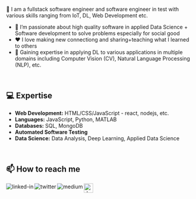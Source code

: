 <!---
nongnoochr/nongnoochr is a ✨ special ✨ repository because its `README.md` (this file) appears on your GitHub profile.
You can click the Preview link to take a look at your changes.
Emoji:
https://dev.to/bento/how-to-create-your-github-profil-readme-4gii

https://gist.github.com/rxaviers/7360908
--->


👋 I am a fullstack software engineer and software engineer in test with various skills ranging from IoT, DL, Web Development etc.
- 🔭 I’m passionate about high quality software in applied Data Science + Software development to solve problems especially for social good
- :heart: I love making new connectiong and sharing+teaching what I learned to others
- 🌱 Gaining expertise in applying DL to various applications in multiple domains including Computer Vision (CV), Natural Language Processing (NLP), etc.

<br>

## :computer: Expertise
* **Web Development:** HTML/CSS/JavaScript - react, nodejs, etc.
* **Languages:** JavaScript, Python, MATLAB
* **Databases:** SQL, MongoDB
* **Automated Software Testing**
* **Data Science:** Data Analysis, Deep Learning, Applied Data Science

<br>

## 📫 How to reach me
[<img align="left" alt="linked-in" src="https://img.shields.io/badge/linkedin-%230077B5.svg?&style=for-the-badge&logo=linkedin&logoColor=white" />](https://www.linkedin.com/in/nongnoochr/)  [<img align="left" alt="twitter" src="https://img.shields.io/badge/twitter-%231DA1F2.svg?&style=for-the-badge&logo=twitter&logoColor=white" />](https://twitter.com/nroongpi) [<img align="left" alt="medium" src="https://img.shields.io/badge/medium-%2312100E.svg?&style=for-the-badge&logo=medium&logoColor=white" />](https://medium.com/@nongnoochr) [<img alt="devpost" src="https://logo-logos.com/wp-content/uploads/2016/10/Devpost_logo_image_picture.png" height="25" />](https://devpost.com/nongnoochr) 
